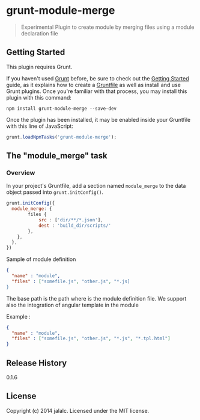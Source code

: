 # grunt-module-merge

> Experimental
> Plugin to create module by merging files using a module declaration file

## Getting Started
This plugin requires Grunt.

If you haven't used [Grunt](http://gruntjs.com/) before, be sure to check out the [Getting Started](http://gruntjs.com/getting-started) guide, as it explains how to create a [Gruntfile](http://gruntjs.com/sample-gruntfile) as well as install and use Grunt plugins. Once you're familiar with that process, you may install this plugin with this command:

```shell
npm install grunt-module-merge --save-dev
```

Once the plugin has been installed, it may be enabled inside your Gruntfile with this line of JavaScript:

```js
grunt.loadNpmTasks('grunt-module-merge');
```

## The "module_merge" task

### Overview
In your project's Gruntfile, add a section named `module_merge` to the data object passed into `grunt.initConfig()`.

```js
grunt.initConfig({
  module_merge: {
        files {
            src : ['dir/**/*.json'],
            dest : 'build_dir/scripts/'
        },
    },
  },
})
```

Sample of module definition

```json
{
  "name" : "module",
  "files" : ["somefile.js", "other.js", "*.js]
}
```

The base path is the path where is the module definition file.
We support also the integration of angular template in the module

Example : 


```json
{
  "name" : "module",
  "files" : ["somefile.js", "other.js", "*.js", "*.tpl.html"]
}
```

## Release History
0.1.6

## License
Copyright (c) 2014 jalalc. Licensed under the MIT license.
